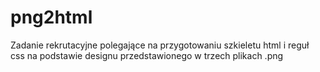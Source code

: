 # png2html
Zadanie rekrutacyjne polegające na przygotowaniu szkieletu html i reguł css na podstawie designu przedstawionego w trzech plikach .png

